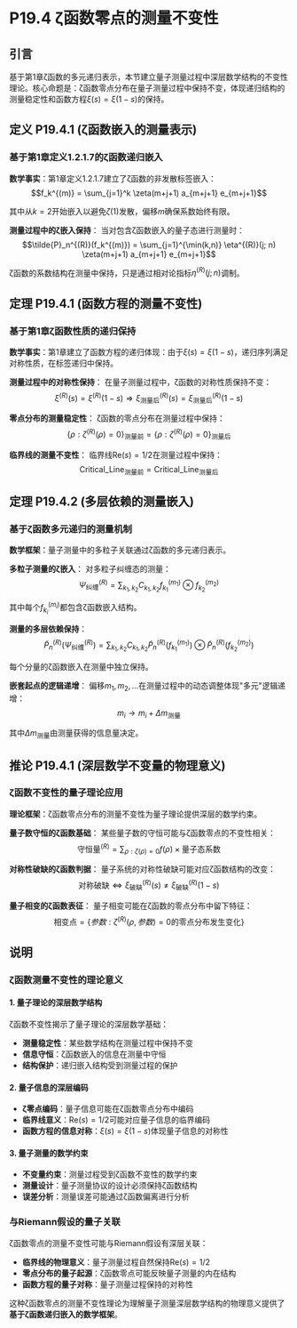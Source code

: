 # P19.4 ζ函数零点的测量不变性

## 引言

基于第1章ζ函数的多元递归表示，本节建立量子测量过程中深层数学结构的不变性理论。核心命题是：ζ函数零点分布在量子测量过程中保持不变，体现递归结构的测量稳定性和函数方程$\xi(s) = \xi(1-s)$的保持。

## 定义 P19.4.1 (ζ函数嵌入的测量表示)

### 基于第1章定义1.2.1.7的ζ函数递归嵌入

**数学事实**：第1章定义1.2.1.7建立了ζ函数的非发散标签嵌入：
$$f_k^{(m)} = \sum_{j=1}^k \zeta(m+j+1) a_{m+j+1} e_{m+j+1}$$

其中从$k=2$开始嵌入以避免$\zeta(1)$发散，偏移$m$确保系数始终有限。

**测量过程中的ζ嵌入保持**：
当对包含ζ函数嵌入的量子态进行测量时：
$$\tilde{P}_n^{(R)}(f_k^{(m)}) = \sum_{j=1}^{\min(k,n)} \eta^{(R)}(j; n) \zeta(m+j+1) a_{m+j+1} e_{m+j+1}$$

ζ函数的系数结构在测量中保持，只是通过相对论指标$\eta^{(R)}(j; n)$调制。

## 定理 P19.4.1 (函数方程的测量不变性)

### 基于第1章ζ函数性质的递归保持

**数学事实**：第1章建立了函数方程的递归体现：由于$\xi(s) = \xi(1-s)$，递归序列满足对称性质，在标签递归中保持。

**测量过程中的对称性保持**：
在量子测量过程中，ζ函数的对称性质保持不变：
$$\xi^{(R)}(s) = \xi^{(R)}(1-s) \Rightarrow \xi_{\text{测量后}}^{(R)}(s) = \xi_{\text{测量后}}^{(R)}(1-s)$$

**零点分布的测量稳定性**：
ζ函数的零点分布在测量过程中保持：
$$\{\rho : \zeta^{(R)}(\rho) = 0\}_{\text{测量前}} = \{\rho : \zeta^{(R)}(\rho) = 0\}_{\text{测量后}}$$

**临界线的测量不变性**：
临界线$\text{Re}(s) = 1/2$在测量过程中保持：
$$\text{Critical\_Line}_{\text{测量前}} = \text{Critical\_Line}_{\text{测量后}}$$

## 定理 P19.4.2 (多层依赖的测量嵌入)

### 基于ζ函数多元递归的测量机制

**数学框架**：量子测量中的多粒子关联通过ζ函数的多元递归表示。

**多粒子测量的ζ嵌入**：
对多粒子纠缠态的测量：
$$\Psi_{\text{纠缠}}^{(R)} = \sum_{k_1, k_2} C_{k_1, k_2} f_{k_1}^{(m_1)} \otimes f_{k_2}^{(m_2)}$$

其中每个$f_{k_i}^{(m_i)}$都包含ζ函数嵌入结构。

**测量的多层依赖保持**：
$$\tilde{P}_n^{(R)}(\Psi_{\text{纠缠}}^{(R)}) = \sum_{k_1, k_2} C_{k_1, k_2} \tilde{P}_n^{(R)}(f_{k_1}^{(m_1)}) \otimes \tilde{P}_n^{(R)}(f_{k_2}^{(m_2)})$$

每个分量的ζ函数嵌入在测量中独立保持。

**嵌套起点的逻辑递增**：
偏移$m_1, m_2, \ldots$在测量过程中的动态调整体现"多元"逻辑递增：
$$m_i \to m_i + \Delta m_{\text{测量}}$$

其中$\Delta m_{\text{测量}}$由测量获得的信息量决定。

## 推论 P19.4.1 (深层数学不变量的物理意义)

### ζ函数不变性的量子理论应用

**理论框架**：ζ函数零点分布的测量不变性为量子理论提供深层的数学约束。

**量子数守恒的ζ函数基础**：
某些量子数的守恒可能与ζ函数零点的不变性相关：
$$\text{守恒量}^{(R)} = \sum_{\rho:\zeta(\rho)=0} f(\rho) \times \text{量子态系数}$$

**对称性破缺的ζ函数判据**：
量子系统的对称性破缺可能对应ζ函数结构的改变：
$$\text{对称破缺} \Leftrightarrow \xi^{(R)}_{\text{破缺}}(s) \neq \xi^{(R)}_{\text{破缺}}(1-s)$$

**量子相变的ζ函数表征**：
量子相变可能在ζ函数的零点分布中留下特征：
$$\text{相变点} = \{参数: \zeta^{(R)}(\rho, 参数) = 0\text{的零点分布发生变化}\}$$

## 说明

### **ζ函数测量不变性的理论意义**

#### **1. 量子理论的深层数学结构**
ζ函数不变性揭示了量子理论的深层数学基础：
- **测量稳定性**：某些数学结构在测量过程中保持不变
- **信息守恒**：ζ函数嵌入的信息在测量中守恒
- **结构保护**：递归嵌入结构受到测量过程的保护

#### **2. 量子信息的深层编码**
- **ζ零点编码**：量子信息可能在ζ函数零点分布中编码
- **临界线意义**：$\text{Re}(s) = 1/2$可能对应量子信息的临界编码
- **函数方程的信息对称**：$\xi(s) = \xi(1-s)$体现量子信息的对称性

#### **3. 量子测量的数学约束**
- **不变量约束**：测量过程受到ζ函数不变性的数学约束
- **测量设计**：量子测量协议的设计必须保持ζ函数结构
- **误差分析**：测量误差可能通过ζ函数偏离进行分析

### **与Riemann假设的量子关联**

ζ函数零点的测量不变性可能与Riemann假设有深层关联：
- **临界线的物理意义**：量子测量过程自然保持$\text{Re}(s) = 1/2$
- **零点分布的量子起源**：ζ函数零点可能反映量子测量的内在结构
- **函数方程的量子对称**：量子测量过程保持的对称性

这种ζ函数零点的测量不变性理论为理解量子测量深层数学结构的物理意义提供了**基于ζ函数递归嵌入的数学框架**。